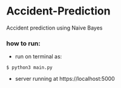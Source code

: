 # Accident-Prediction
Accident prediction using Naive Bayes

### how to run:
- run on terminal as:
```
$ python3 main.py
```
- server running at https://localhost:5000

